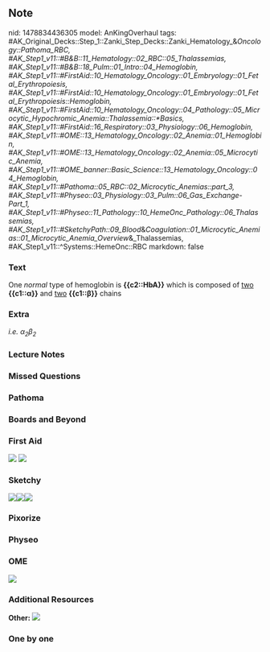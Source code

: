 ## Note
nid: 1478834436305
model: AnKingOverhaul
tags: #AK_Original_Decks::Step_1::Zanki_Step_Decks::Zanki_Hematology_&_Oncology::Pathoma_RBC, #AK_Step1_v11::#B&B::11_Hematology::02_RBC::05_Thalassemias, #AK_Step1_v11::#B&B::18_Pulm::01_Intro::04_Hemoglobin, #AK_Step1_v11::#FirstAid::10_Hematology_Oncology::01_Embryology::01_Fetal_Erythropoiesis, #AK_Step1_v11::#FirstAid::10_Hematology_Oncology::01_Embryology::01_Fetal_Erythropoiesis::Hemoglobin, #AK_Step1_v11::#FirstAid::10_Hematology_Oncology::04_Pathology::05_Microcytic_Hypochromic_Anemia::Thalassemia::*Basics, #AK_Step1_v11::#FirstAid::16_Respiratory::03_Physiology::06_Hemoglobin, #AK_Step1_v11::#OME::13_Hematology_Oncology::02_Anemia::01_Hemoglobin, #AK_Step1_v11::#OME::13_Hematology_Oncology::02_Anemia::05_Microcytic_Anemia, #AK_Step1_v11::#OME_banner::Basic_Science::13_Hematology_Oncology::04_Hemoglobin, #AK_Step1_v11::#Pathoma::05_RBC::02_Microcytic_Anemias::part_3, #AK_Step1_v11::#Physeo::03_Physiology::03_Pulm::06_Gas_Exchange_-_Part_1, #AK_Step1_v11::#Physeo::11_Pathology::10_HemeOnc_Pathology::06_Thalassemias, #AK_Step1_v11::#SketchyPath::09_Blood_&_Coagulation::01_Microcytic_Anemias::01_Microcytic_Anemia_Overview_&_Thalassemias, #AK_Step1_v11::^Systems::HemeOnc::RBC
markdown: false

### Text
<div>
  <div>
    One <i>normal</i> type of hemoglobin is <b>{{c2::HbA}}</b>
    which is composed of <u>two</u> <b>{{c1::α}}</b> and <u>two</u>
    <b>{{c1::β}}</b> chains
  </div>
</div>

### Extra
<i>i.e. α<sub>2</sub>β<sub>2</sub></i>

### Lecture Notes


### Missed Questions


### Pathoma


### Boards and Beyond


### First Aid
<img src="tmpH97Ciy.png"> <img src="tmpJxgUQe.png">

### Sketchy
<img src=
"thalessemia%20alpha%20and%20beta_1566160514431.jpg"><img src=
"Screen%20Shot%202020-02-12%20at%205.14.44%20PM.JPG"><img src=
"Zoverall%20picture%20(66)_1566160514431.JPG">

### Pixorize


### Physeo


### OME
<div class="ome-widget">
  <a href=
  "https://onlinemeded.org/spa/heme-onc/hemoglobin/acquire?ref=anki">
  <img src="_OME_AnkiFlashcards_Lesson_2.png"></a>
</div>

### Additional Resources
<b>Other:</b> <img src="tmpCZ4FXy.png">

### One by one


